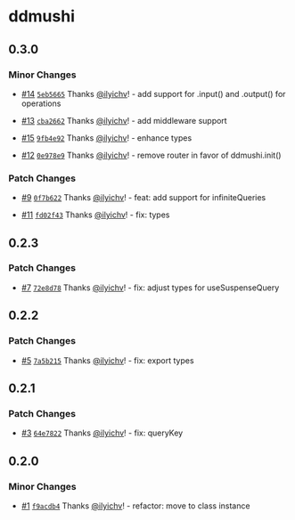 # ddmushi

## 0.3.0

### Minor Changes

- [#14](https://github.com/arkemis-labs/ddmushi/pull/14) [`5eb5665`](https://github.com/arkemis-labs/ddmushi/commit/5eb566565e63e480701a9231fd1e97344ca51302) Thanks [@ilyichv](https://github.com/ilyichv)! - add support for .input() and .output() for operations

- [#13](https://github.com/arkemis-labs/ddmushi/pull/13) [`cba2662`](https://github.com/arkemis-labs/ddmushi/commit/cba26627b946b30dd50967683c4d0b7cf02153a6) Thanks [@ilyichv](https://github.com/ilyichv)! - add middleware support

- [#15](https://github.com/arkemis-labs/ddmushi/pull/15) [`9fb4e92`](https://github.com/arkemis-labs/ddmushi/commit/9fb4e9267d26ced5391618c29ae322d615cd02ce) Thanks [@ilyichv](https://github.com/ilyichv)! - enhance types

- [#12](https://github.com/arkemis-labs/ddmushi/pull/12) [`0e978e9`](https://github.com/arkemis-labs/ddmushi/commit/0e978e92685d3fd0242c579b33ea8d41cfe01e12) Thanks [@ilyichv](https://github.com/ilyichv)! - remove router in favor of ddmushi.init()

### Patch Changes

- [#9](https://github.com/arkemis-labs/ddmushi/pull/9) [`0f7b622`](https://github.com/arkemis-labs/ddmushi/commit/0f7b62240099014b4f8101d15a0fd3deeb6a3595) Thanks [@ilyichv](https://github.com/ilyichv)! - feat: add support for infiniteQueries

- [#11](https://github.com/arkemis-labs/ddmushi/pull/11) [`fd02f43`](https://github.com/arkemis-labs/ddmushi/commit/fd02f43976f6cb3d631a06c6a6e9989daf0c9d7f) Thanks [@ilyichv](https://github.com/ilyichv)! - fix: types

## 0.2.3

### Patch Changes

- [#7](https://github.com/arkemis-labs/ddmushi/pull/7) [`72e8d78`](https://github.com/arkemis-labs/ddmushi/commit/72e8d78b8c4e9eaccdd1219fb042cd15bd1400b6) Thanks [@ilyichv](https://github.com/ilyichv)! - fix: adjust types for useSuspenseQuery

## 0.2.2

### Patch Changes

- [#5](https://github.com/arkemis-labs/ddmushi/pull/5) [`7a5b215`](https://github.com/arkemis-labs/ddmushi/commit/7a5b21556d8b81b1e213355e4cdfe49938df152a) Thanks [@ilyichv](https://github.com/ilyichv)! - fix: export types

## 0.2.1

### Patch Changes

- [#3](https://github.com/arkemis-labs/ddmushi/pull/3) [`64e7822`](https://github.com/arkemis-labs/ddmushi/commit/64e7822c5b1ed146476d41eae240ea3df5e62f65) Thanks [@ilyichv](https://github.com/ilyichv)! - fix: queryKey

## 0.2.0

### Minor Changes

- [#1](https://github.com/arkemis-labs/ddmushi/pull/1) [`f9acdb4`](https://github.com/arkemis-labs/ddmushi/commit/f9acdb469b12d83a991a03218031fe3716c20516) Thanks [@ilyichv](https://github.com/ilyichv)! - refactor: move to class instance
